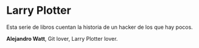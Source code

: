 # Larry Plotter

Esta serie de libros cuentan la historia de un hacker de los que hay pocos.


**Alejandro Watt**, Git lover, Larry Plotter lover.
